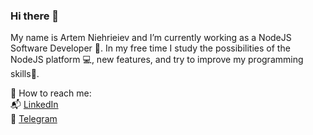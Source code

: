 ### Hi there 👋
My name is Artem Niehrieiev and I’m currently working as a NodeJS Software Developer :office:. In my free time I study the possibilities of the NodeJS platform :computer:, new features, and try to improve my programming skills🌱.  

:incoming_envelope: How to reach me:  
:mailbox_with_mail: [LinkedIn](https://www.linkedin.com/in/artuom-negreyev/)  
:iphone: [Telegram](https://t.me/fatSleeper)  
